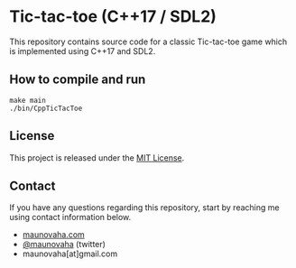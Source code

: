 # Tic-tac-toe (C++17 / SDL2)

This repository contains source code for a classic Tic-tac-toe game which is implemented using C++17 and SDL2.

## How to compile and run

```
make main
./bin/CppTicTacToe
```

## License

This project is released under the [MIT License](LICENSE).

## Contact

If you have any questions regarding this repository, start by reaching me using contact information below.

- [maunovaha.com](http://maunovaha.com)
- [@maunovaha](https://twitter.com/maunovaha) (twitter)
- maunovaha[at]gmail.com